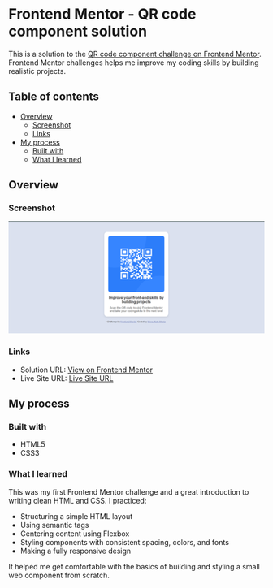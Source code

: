 # Frontend Mentor - QR code component solution

This is a solution to the [QR code component challenge on Frontend Mentor](https://www.frontendmentor.io/challenges/qr-code-component-iux_sIO_H). Frontend Mentor challenges helps me improve my coding skills by building realistic projects. 

## Table of contents

- [Overview](#overview)
  - [Screenshot](#screenshot)
  - [Links](#links)
- [My process](#my-process)
  - [Built with](#built-with)
  - [What I learned](#what-i-learned)

## Overview

### Screenshot

![](./images/screenshot.png)


### Links

- Solution URL: [View on Frontend Mentor](https://www.frontendmentor.io/solutions/qr-code-component-using-html-and-css-HKeFd_xTc5)
- Live Site URL: [Live Site URL](https://qr-code-component-woad-omega.vercel.app/)

## My process

### Built with

- HTML5
- CSS3

### What I learned

This was my first Frontend Mentor challenge and a great introduction to writing clean HTML and CSS. I practiced:

- Structuring a simple HTML layout
- Using semantic tags
- Centering content using Flexbox
- Styling components with consistent spacing, colors, and fonts
- Making a fully responsive design

It helped me get comfortable with the basics of building and styling a small web component from scratch.